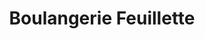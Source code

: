 ---
title: "Boulangerie Feuillette"
url: /saint-gilles-croix-de-vie/boulangerie-feuillette/
shop: boulangerie
---